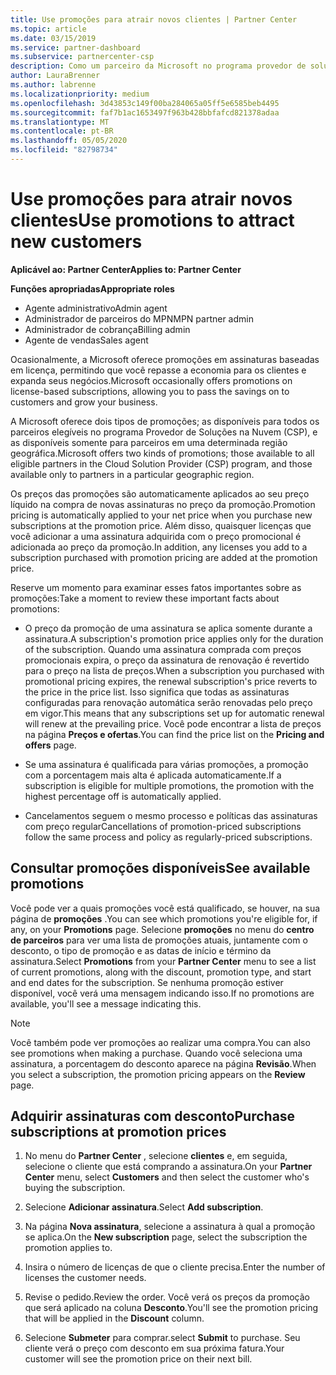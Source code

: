 ```yaml
---
title: Use promoções para atrair novos clientes | Partner Center
ms.topic: article
ms.date: 03/15/2019
ms.service: partner-dashboard
ms.subservice: partnercenter-csp
description: Como um parceiro da Microsoft no programa provedor de soluções na nuvem, você pode adquirir assinaturas no preço da promoção e repassar a economia para seus clientes.
author: LauraBrenner
ms.author: labrenne
ms.localizationpriority: medium
ms.openlocfilehash: 3d43853c149f00ba284065a05ff5e6585beb4495
ms.sourcegitcommit: faf7b1ac1653497f963b428bbfafcd821378adaa
ms.translationtype: MT
ms.contentlocale: pt-BR
ms.lasthandoff: 05/05/2020
ms.locfileid: "82798734"
---
```

# <a name="use-promotions-to-attract-new-customers"></a><span data-ttu-id="952fe-103">Use promoções para atrair novos clientes</span><span class="sxs-lookup"><span data-stu-id="952fe-103">Use promotions to attract new customers</span></span>  

<span data-ttu-id="952fe-104">**Aplicável ao: Partner Center**</span><span class="sxs-lookup"><span data-stu-id="952fe-104">**Applies to: Partner Center**</span></span>

<span data-ttu-id="952fe-105">**Funções apropriadas**</span><span class="sxs-lookup"><span data-stu-id="952fe-105">**Appropriate roles**</span></span>
-   <span data-ttu-id="952fe-106">Agente administrativo</span><span class="sxs-lookup"><span data-stu-id="952fe-106">Admin agent</span></span>
-   <span data-ttu-id="952fe-107">Administrador de parceiros do MPN</span><span class="sxs-lookup"><span data-stu-id="952fe-107">MPN partner admin</span></span>
-   <span data-ttu-id="952fe-108">Administrador de cobrança</span><span class="sxs-lookup"><span data-stu-id="952fe-108">Billing admin</span></span>
-   <span data-ttu-id="952fe-109">Agente de vendas</span><span class="sxs-lookup"><span data-stu-id="952fe-109">Sales agent</span></span>

<!--[FWLink: https://go.microsoft.com/fwlink/?linkid=852469]-->

<span data-ttu-id="952fe-110">Ocasionalmente, a Microsoft oferece promoções em assinaturas baseadas em licença, permitindo que você repasse a economia para os clientes e expanda seus negócios.</span><span class="sxs-lookup"><span data-stu-id="952fe-110">Microsoft occasionally offers promotions on license-based subscriptions, allowing you to pass the savings on to customers and grow your business.</span></span> 

<span data-ttu-id="952fe-111">A Microsoft oferece dois tipos de promoções; as disponíveis para todos os parceiros elegíveis no programa Provedor de Soluções na Nuvem (CSP), e as disponíveis somente para parceiros em uma determinada região geográfica.</span><span class="sxs-lookup"><span data-stu-id="952fe-111">Microsoft offers two kinds of promotions; those available to all eligible partners in the Cloud Solution Provider (CSP) program, and those available only to partners in a particular geographic region.</span></span>

<span data-ttu-id="952fe-112">Os preços das promoções são automaticamente aplicados ao seu preço líquido na compra de novas assinaturas no preço da promoção.</span><span class="sxs-lookup"><span data-stu-id="952fe-112">Promotion pricing is automatically applied to your net price when you purchase new subscriptions at the promotion price.</span></span> <span data-ttu-id="952fe-113">Além disso, quaisquer licenças que você adicionar a uma assinatura adquirida com o preço promocional é adicionada ao preço da promoção.</span><span class="sxs-lookup"><span data-stu-id="952fe-113">In addition, any licenses you add to a subscription purchased with promotion pricing are added at the promotion price.</span></span> 

<span data-ttu-id="952fe-114">Reserve um momento para examinar esses fatos importantes sobre as promoções:</span><span class="sxs-lookup"><span data-stu-id="952fe-114">Take a moment to review these important facts about promotions:</span></span>

-   <span data-ttu-id="952fe-115">O preço da promoção de uma assinatura se aplica somente durante a assinatura.</span><span class="sxs-lookup"><span data-stu-id="952fe-115">A subscription's promotion price applies only for the duration of the subscription.</span></span> <span data-ttu-id="952fe-116">Quando uma assinatura comprada com preços promocionais expira, o preço da assinatura de renovação é revertido para o preço na lista de preços.</span><span class="sxs-lookup"><span data-stu-id="952fe-116">When a subscription you purchased with promotional pricing expires, the renewal subscription's price reverts to the price in the price list.</span></span> <span data-ttu-id="952fe-117">Isso significa que todas as assinaturas configuradas para renovação automática serão renovadas pelo preço em vigor.</span><span class="sxs-lookup"><span data-stu-id="952fe-117">This means that any subscriptions set up for automatic renewal will renew at the prevailing price.</span></span> <span data-ttu-id="952fe-118">Você pode encontrar a lista de preços na página **Preços e ofertas**.</span><span class="sxs-lookup"><span data-stu-id="952fe-118">You can find the price list on the **Pricing and offers** page.</span></span> 

-   <span data-ttu-id="952fe-119">Se uma assinatura é qualificada para várias promoções, a promoção com a porcentagem mais alta é aplicada automaticamente.</span><span class="sxs-lookup"><span data-stu-id="952fe-119">If a subscription is eligible for multiple promotions, the promotion with the highest percentage off is automatically applied.</span></span>

-   <span data-ttu-id="952fe-120">Cancelamentos seguem o mesmo processo e políticas das assinaturas com preço regular</span><span class="sxs-lookup"><span data-stu-id="952fe-120">Cancellations of promotion-priced subscriptions follow the same process and policy as regularly-priced subscriptions.</span></span>

## <a name="see-available-promotions"></a><span data-ttu-id="952fe-121">Consultar promoções disponíveis</span><span class="sxs-lookup"><span data-stu-id="952fe-121">See available promotions</span></span>

<span data-ttu-id="952fe-122">Você pode ver a quais promoções você está qualificado, se houver, na sua página de **promoções** .</span><span class="sxs-lookup"><span data-stu-id="952fe-122">You can see which promotions you're eligible for, if any, on your **Promotions** page.</span></span> <span data-ttu-id="952fe-123">Selecione **promoções** no menu do **centro de parceiros** para ver uma lista de promoções atuais, juntamente com o desconto, o tipo de promoção e as datas de início e término da assinatura.</span><span class="sxs-lookup"><span data-stu-id="952fe-123">Select **Promotions** from your **Partner Center** menu to see a list of current promotions, along with the discount, promotion type, and start and end dates for the subscription.</span></span> <span data-ttu-id="952fe-124">Se nenhuma promoção estiver disponível, você verá uma mensagem indicando isso.</span><span class="sxs-lookup"><span data-stu-id="952fe-124">If no promotions are available, you'll see a message indicating this.</span></span> 

> [!NOTE]  
> <span data-ttu-id="952fe-125">Você também pode ver promoções ao realizar uma compra.</span><span class="sxs-lookup"><span data-stu-id="952fe-125">You can also see promotions when making a purchase.</span></span> <span data-ttu-id="952fe-126">Quando você seleciona uma assinatura, a porcentagem do desconto aparece na página **Revisão**.</span><span class="sxs-lookup"><span data-stu-id="952fe-126">When you select a subscription, the promotion pricing appears on the **Review** page.</span></span>

## <a name="purchase-subscriptions-at-promotion-prices"></a><span data-ttu-id="952fe-127">Adquirir assinaturas com desconto</span><span class="sxs-lookup"><span data-stu-id="952fe-127">Purchase subscriptions at promotion prices</span></span>

1. <span data-ttu-id="952fe-128">No menu do **Partner Center** , selecione **clientes** e, em seguida, selecione o cliente que está comprando a assinatura.</span><span class="sxs-lookup"><span data-stu-id="952fe-128">On your **Partner Center** menu, select **Customers** and then select the customer who's buying the subscription.</span></span> 

2. <span data-ttu-id="952fe-129">Selecione **Adicionar assinatura**.</span><span class="sxs-lookup"><span data-stu-id="952fe-129">Select **Add subscription**.</span></span>

3. <span data-ttu-id="952fe-130">Na página **Nova assinatura**, selecione a assinatura à qual a promoção se aplica.</span><span class="sxs-lookup"><span data-stu-id="952fe-130">On the **New subscription** page, select the subscription the promotion applies to.</span></span>

4. <span data-ttu-id="952fe-131">Insira o número de licenças de que o cliente precisa.</span><span class="sxs-lookup"><span data-stu-id="952fe-131">Enter the number of licenses the customer needs.</span></span> 

5. <span data-ttu-id="952fe-132">Revise o pedido.</span><span class="sxs-lookup"><span data-stu-id="952fe-132">Review the order.</span></span> <span data-ttu-id="952fe-133">Você verá os preços da promoção que será aplicado na coluna **Desconto**.</span><span class="sxs-lookup"><span data-stu-id="952fe-133">You'll see the promotion pricing that will be applied in the **Discount** column.</span></span>  

6.  <span data-ttu-id="952fe-134">Selecione **Submeter** para comprar.</span><span class="sxs-lookup"><span data-stu-id="952fe-134">select **Submit** to purchase.</span></span> <span data-ttu-id="952fe-135">Seu cliente verá o preço com desconto em sua próxima fatura.</span><span class="sxs-lookup"><span data-stu-id="952fe-135">Your customer will see the promotion price on their next bill.</span></span>  



